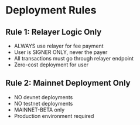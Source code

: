 # Deployment Rules

## Rule 1: Relayer Logic Only
- ALWAYS use relayer for fee payment
- User is SIGNER ONLY, never the payer
- All transactions must go through relayer endpoint
- Zero-cost deployment for user

## Rule 2: Mainnet Deployment Only  
- NO devnet deployments
- NO testnet deployments
- MAINNET-BETA only
- Production environment required